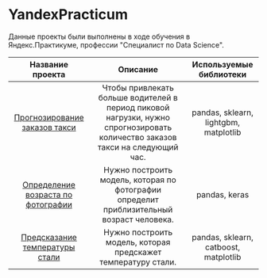 # YandexPracticum

Данные проекты были выполнены в ходе обучения в Яндекс.Практикуме, профессии "Специалист по Data Science".

| Название проекта | Описание | Используемые библиотеки | 
| :----------------------: | :----------------------: | :----------------------: |
| [Прогнозирование заказов такси](taxi_orders)| Чтобы привлекать больше водителей в период пиковой нагрузки, нужно спрогнозировать количество заказов такси на следующий час. | pandas, sklearn, lightgbm, matplotlib |
| [Определение возраста по фотографии](age_prediction) | Нужно построить модель, которая по фотографии определит приблизительный возраст человека. | pandas, keras|
| [Предсказание температуры стали](final_project) | Нужно построить модель, которая предскажет температуру стали. | pandas, sklearn, catboost, matplotlib |
